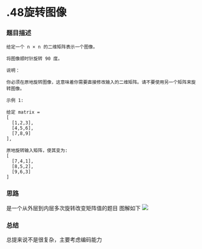 # .48旋转图像
### 题目描述
``` 
给定一个 n × n 的二维矩阵表示一个图像。

将图像顺时针旋转 90 度。

说明：

你必须在原地旋转图像，这意味着你需要直接修改输入的二维矩阵。请不要使用另一个矩阵来旋转图像。

示例 1:

给定 matrix = 
[
  [1,2,3],
  [4,5,6],
  [7,8,9]
],

原地旋转输入矩阵，使其变为:
[
  [7,4,1],
  [8,5,2],
  [9,6,3]
]

```

### 思路
是一个从外层到内层多次旋转改变矩阵值的题目
图解如下
![](.48旋转图像_images/60a81c3d.png)

### 总结
总提来说不是很复杂，主要考虑编码能力